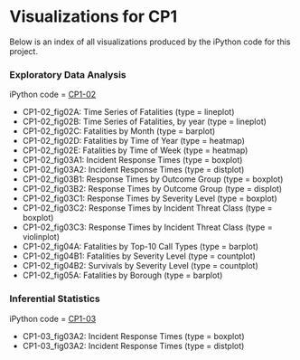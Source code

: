 # Visualizations for CP1

Below is an index of all visualizations produced by the iPython code for this project.

### Exploratory Data Analysis 
iPython code = [CP1-02](../code/CP1-02_EDA.ipynb)

- CP1-02_fig02A:  Time Series of Fatalities (type = lineplot)
- CP1-02_fig02B:  Time Series of Fatalities, by year (type = lineplot)
- CP1-02_fig02C:  Fatalities by Month (type = barplot)
- CP1-02_fig02D:  Fatalities by Time of Year (type = heatmap)
- CP1-02_fig02E:  Fatalities by Time of Week (type = heatmap)
- CP1-02_fig03A1: Incident Response Times (type = boxplot)
- CP1-02_fig03A2: Incident Response Times (type = distplot)
- CP1-02_fig03B1: Response Times by Outcome Group (type = boxplot)
- CP1-02_fig03B2: Response Times by Outcome Group (type = displot)
- CP1-02_fig03C1: Response Times by Severity Level (type = boxplot)
- CP1-02_fig03C2: Response Times by Incident Threat Class (type = boxplot)
- CP1-02_fig03C3: Response Times by Incident Threat Class (type = violinplot)
- CP1-02_fig04A:  Fatalities by Top-10 Call Types (type = barplot)
- CP1-02_fig04B1: Fatalities by Severity Level (type = countplot)
- CP1-02_fig04B2: Survivals by Severity Level (type = countplot)
- CP1-02_fig05A:  Fatalities by Borough (type = barplot)

### Inferential Statistics
iPython code = [CP1-03](../code/CP1-03_Stats.ipynb)

- CP1-03_fig03A2: Incident Response Times (type = boxplot)
- CP1-03_fig03A2: Incident Response Times (type = distplot)
